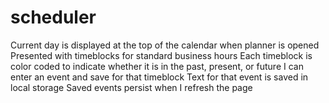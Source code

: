 # scheduler
Current day is displayed at the top of the calendar when planner is opened
Presented with timeblocks for standard business hours
Each timeblock is color coded to indicate whether it is in the past, present, or future
I can enter an event and save for that timeblock
Text for that event is saved in local storage
Saved events persist when I refresh the page

